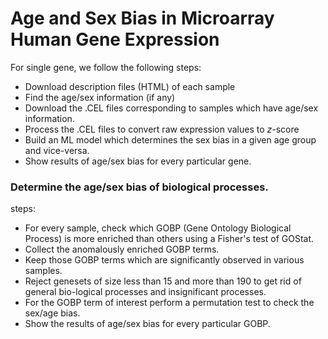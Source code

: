# Age and Sex Bias in Microarray Human Gene Expression
For single gene, we follow the following steps:
- Download description files (HTML) of each sample 
- Find the age/sex information (if any)
- Download the .CEL files corresponding to samples which have age/sex information.
- Process the .CEL files to convert raw expression values to $z$-score
- Build an ML model which determines the sex bias in a given age group and  vice-versa.
- Show results of age/sex bias for every particular gene.

### Determine the age/sex bias of biological processes. 
steps:
- For every sample, check which GOBP (Gene Ontology Biological Process) is more enriched than others using a Fisher's test of GOStat.
- Collect the anomalously enriched GOBP terms.
- Keep those GOBP terms which are significantly observed in various samples.
- Reject genesets of size less than 15 and more than 190 to get rid of general bio-logical processes and insignificant processes.
- For the GOBP term of interest perform a permutation test to check the sex/age bias.
- Show the results of age/sex bias for every particular GOBP.
